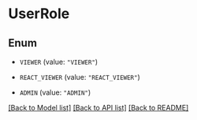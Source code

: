 # UserRole

## Enum


* `VIEWER` (value: `"VIEWER"`)

* `REACT_VIEWER` (value: `"REACT_VIEWER"`)

* `ADMIN` (value: `"ADMIN"`)


[[Back to Model list]](../README.md#documentation-for-models) [[Back to API list]](../README.md#documentation-for-api-endpoints) [[Back to README]](../README.md)


